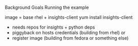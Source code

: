Background
Goals
Running the example

image = base rhel + insights-client
yum install insights-client
 - needs repos for insights + python deps
 - piggyback on hosts credentials (building from rhel) or
 - register image (building from fedora or something else)
 
